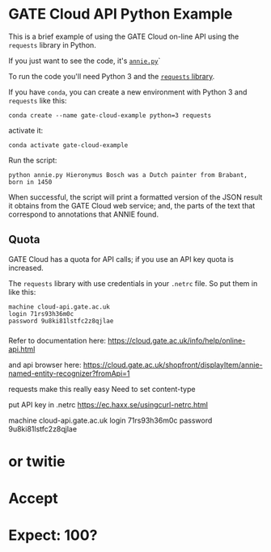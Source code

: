 # GATE Cloud API Python Example

This is a brief example of using the GATE Cloud on-line API
using the `requests` library in Python.

If you just want to see the code, it's [`annie.py`](blob/master/annie.py)`

To run the code you'll need
Python 3 and the [`requests` library](https://pypi.org/project/requests/).

If you have `conda`,
you can create a new environment with Python 3 and `requests` like this:

    conda create --name gate-cloud-example python=3 requests

activate it:

    conda activate gate-cloud-example

Run the script:

    python annie.py Hieronymus Bosch was a Dutch painter from Brabant, born in 1450

When successful, the script will
print a formatted version of the JSON result it obtains from the GATE Cloud web service; and,
the parts of the text that correspond to annotations that ANNIE found.

## Quota

GATE Cloud has a quota for API calls; if you use an API key quota is increased.

The `requests` library with use credentials in your `.netrc` file.
So put them in like this:

    machine cloud-api.gate.ac.uk
    login 71rs93h36m0c
    password 9u8ki81lstfc2z8qjlae


###

Refer to documentation here: https://cloud.gate.ac.uk/info/help/online-api.html

and api browser here:
https://cloud.gate.ac.uk/shopfront/displayItem/annie-named-entity-recognizer?fromApi=1

requests make this really easy
Need to set content-type

put API key in .netrc https://ec.haxx.se/usingcurl-netrc.html

machine cloud-api.gate.ac.uk
login 71rs93h36m0c
password 9u8ki81lstfc2z8qjlae


# or twitie

# Accept
# Expect: 100?

